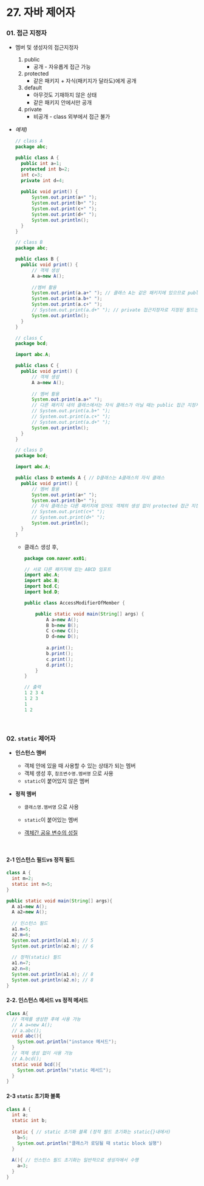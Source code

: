 # 27. 자바 제어자

### 01. 접근 지정자

- 멤버 및 생성자의 접근지정자
  1. public
     - 공개 -  자유롭게 접근 가능
  2. protected
     - 같은 패키지 + 자식(패키지가 달라도)에게 공개
  3. default 
     - 아무것도 기재하지 않은 상태
     - 같은 패키지 안에서만 공개
  4. private
     - 비공개 - class 외부에서 접근 불가



- *예제)*

  ```java
  // class A
  package abc;

  public class A {
  	public int a=1;
  	protected int b=2;
  	int c=3;
  	private int d=4;
  	
  	public void print() {
  		System.out.print(a+" ");
  		System.out.print(b+" ");
  		System.out.print(c+" ");
  		System.out.print(d+" ");
  		System.out.println();
  	}
  }
  ```

  ``` java
  // class B
  package abc;

  public class B {
  	public void print() {
  		// 객체 생성
  		A a=new A();
  		
  		//멤버 활용
  		System.out.print(a.a+" "); // 클래스 A는 같은 패키지에 있으므로 public, protected, default 접근 지정자로 지정된 필드는 접근 가능
  		System.out.print(a.b+" ");
  		System.out.print(a.c+" ");
  		// System.out.print(a.d+" "); // private 접근지정자로 지정된 필드는 접근 불가
  		System.out.println();
  	}
  }
  ```

  ```java
  // class C
  package bcd;

  import abc.A;

  public class C {
  	public void print() {
  		// 객체 생성
  		A a=new A();
  		
  		// 멤버 활용
  		System.out.print(a.a+" ");
  		// 다른 패키지 내의 클래스에서는 자식 클래스가 아닐 때는 public 접근 지정자만 사용 가능
  		// System.out.print(a.b+" ");
  		// System.out.print(a.c+" ");
  		// System.out.print(a.d+" "); 
  		System.out.println();
  	}
  }
  ```

  ```java
  // class D
  package bcd;

  import abc.A;

  public class D extends A { // D클래스는 A클래스의 자식 클래스
  	public void print() {
  		// 멤버 활용
  		System.out.print(a+" ");
  		System.out.print(b+" ");
  		// 자식 클래스는 다른 패키지에 있어도 객체의 생성 없이 protected 접근 지정자 필드까지 접근 가능
  		// System.out.print(c+" ");
  		// System.out.print(d+" "); 
  		System.out.println();	
  	}	
  }
  ```

  - 클래스 생성 후,

    ``` java
    package com.naver.ex01;

    // 서로 다른 패키지에 있는 ABCD 임포트
    import abc.A;
    import abc.B;
    import bcd.C;
    import bcd.D;

    public class AccessModifierOfMember {

    	public static void main(String[] args) {
    		A a=new A();
    		B b=new B();
    		C c=new C();
    		D d=new D();
    		
    		a.print();
    		b.print();
    		c.print();
    		d.print();		
    	}
    }
    ```

    ```java
    // 출력
    1 2 3 4 
    1 2 3 
    1 
    1 2 
    ```

    ​


### 02. `static` 제어자

- **인스턴스 멤버**

  - 객체 안에 있을 때 사용할 수 있는 상태가 되는 멤버
  - 객체 생성 후, `참조변수명.멤버명` 으로 사용
  - `static`이 붙어있지 않은 멤버

- **정적 멤버**

  - `클래스명.멤버명` 으로 사용


  - `static`이 붙어있는 멤버

  - <u>객체간 공유 변수의 성질</u>

    ​

#### 2-1 인스턴스 필드vs 정적 필드

```java
class A {
  int m=2;
  static int n=5;
}

public static void main(String[] args){
  A a1=new A();
  A a2=new A();
  
  // 인스턴스 필드
  a1.m=5;
  a2.m=6;
  System.out.println(a1.m); // 5
  System.out.println(a2.m); // 6
  
  // 정적(static) 필드
  a1.n=7;
  a2.n=8;
  System.out.println(a1.n); // 8
  System.out.println(a2.n); // 8
}
```



#### 2-2. 인스턴스 메서드 vs 정적 메서드

```java
class A{
  // 객체를 생성한 후에 사용 가능
  // A a=new A();
  // a.abc();
  void abc(){
    System.out.println("instance 메서드");
  }
  // 객체 생성 없이 사용 가능
  // A.bcd();
  static void bcd(){
    System.out.println("static 메서드");
  }
}
```



#### 2-3 `static` 초기화 블록

```java
class A {
  int a;
  static int b;
  
  static { // static 초기화 블록 (정적 필드 초기화는 static{}내에서)
    b=5;
    System.out.println("클래스가 로딩될 때 static block 실행")
  }
  
  A(){ // 인스턴스 필드 초기화는 일반적으로 생성자에서 수행
    a=3;
  }
}
```



